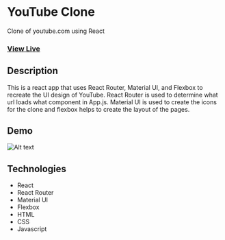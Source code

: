 # YouTube Clone 

Clone of youtube.com using React

### [View Live](https://gregorybork.github.io/react_youtube_clone/)

## Description

This is a react app that uses React Router, Material UI, and Flexbox to recreate the UI design of YouTube. React Router is used to determine what url loads what component in App.js. Material UI is used to create the icons for the clone and flexbox helps to create the layout of the pages.

## Demo

![Alt text](./public/youtube.gif?raw=true "Title")

## Technologies

- React
- React Router
- Material UI
- Flexbox
- HTML
- CSS
- Javascript
